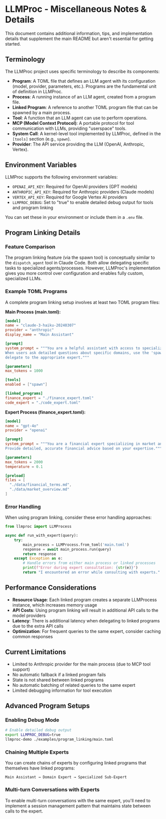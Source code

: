 # LLMProc - Miscellaneous Notes & Details

This document contains additional information, tips, and implementation details that supplement the main README but aren't essential for getting started.

## Terminology

The LLMProc project uses specific terminology to describe its components:

- **Program**: A TOML file that defines an LLM agent with its configuration (model, provider, parameters, etc.). Programs are the fundamental unit of definition in LLMProc.
- **Process**: A running instance of an LLM agent, created from a program file.
- **Linked Program**: A reference to another TOML program file that can be spawned by a main process.
- **Tool**: A function that an LLM agent can use to perform operations.
- **MCP (Model Context Protocol)**: A portable protocol for tool communication with LLMs, providing "userspace" tools.
- **System Call**: A kernel-level tool implemented by LLMProc, defined in the `[tools]` section (e.g., `spawn`).
- **Provider**: The API service providing the LLM (OpenAI, Anthropic, Vertex).

## Environment Variables

LLMProc supports the following environment variables:

- `OPENAI_API_KEY`: Required for OpenAI providers (GPT models)
- `ANTHROPIC_API_KEY`: Required for Anthropic providers (Claude models)
- `VERTEX_API_KEY`: Required for Google Vertex AI providers
- `LLMPROC_DEBUG`: Set to "true" to enable detailed debug output for tools and program linking

You can set these in your environment or include them in a `.env` file.

## Program Linking Details

### Feature Comparison

The program linking feature (via the spawn tool) is conceptually similar to the `dispatch_agent` tool in Claude Code. Both allow delegating specific tasks to specialized agents/processes. However, LLMProc's implementation gives you more control over configuration and enables fully custom, specialized LLMs.

### Example TOML Programs

A complete program linking setup involves at least two TOML program files:

**Main Process (main.toml):**
```toml
[model]
name = "claude-3-haiku-20240307"
provider = "anthropic"
display_name = "Main Assistant"

[prompt]
system_prompt = """You are a helpful assistant with access to specialized experts.
When users ask detailed questions about specific domains, use the 'spawn' tool to 
delegate to the appropriate expert."""

[parameters]
max_tokens = 1000

[tools]
enabled = ["spawn"]

[linked_programs]
finance_expert = "./finance_expert.toml"
code_expert = "./code_expert.toml"
```

**Expert Process (finance_expert.toml):**
```toml
[model]
name = "gpt-4o"
provider = "openai"

[prompt]
system_prompt = """You are a financial expert specializing in market analysis and investment strategies.
Provide detailed, accurate financial advice based on your expertise."""

[parameters]
max_tokens = 2000
temperature = 0.1

[preload]
files = [
  "./data/financial_terms.md",
  "./data/market_overview.md"
]
```

### Error Handling

When using program linking, consider these error handling approaches:

```python
from llmproc import LLMProcess

async def run_with_expert(query):
    try:
        main_process = LLMProcess.from_toml('main.toml')
        response = await main_process.run(query)
        return response
    except Exception as e:
        # Handle errors from either main process or linked processes
        print(f"Error during expert consultation: {str(e)}")
        return "I encountered an error while consulting with experts."
```

## Performance Considerations

- **Resource Usage**: Each linked program creates a separate LLMProcess instance, which increases memory usage
- **API Costs**: Using program linking will result in additional API calls to the model providers
- **Latency**: There is additional latency when delegating to linked programs due to the extra API calls
- **Optimization**: For frequent queries to the same expert, consider caching common responses

## Current Limitations

- Limited to Anthropic provider for the main process (due to MCP tool support)
- No automatic fallback if a linked program fails
- State is not shared between linked programs
- No automatic batching of related queries to the same expert
- Limited debugging information for tool execution

## Advanced Program Setups

### Enabling Debug Mode

```bash
# Enable detailed debug output
export LLMPROC_DEBUG=true
llmproc-demo ./examples/program_linking/main.toml
```

### Chaining Multiple Experts

You can create chains of experts by configuring linked programs that themselves have linked programs:

```
Main Assistant → Domain Expert → Specialized Sub-Expert
```

### Multi-turn Conversations with Experts

To enable multi-turn conversations with the same expert, you'll need to implement a session management pattern that maintains state between calls to the expert.